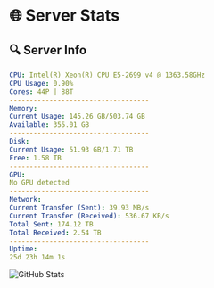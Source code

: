 # 🌐 Server Stats
## 🔍 Server Info
```yaml
CPU: Intel(R) Xeon(R) CPU E5-2699 v4 @ 1363.58GHz
CPU Usage: 0.90%
Cores: 44P | 88T
-----------------------------------
Memory:
Current Usage: 145.26 GB/503.74 GB
Available: 355.01 GB
-----------------------------------
Disk:
Current Usage: 51.93 GB/1.71 TB
Free: 1.58 TB
-----------------------------------
GPU:
No GPU detected
-----------------------------------
Network:
Current Transfer (Sent): 39.93 MB/s
Current Transfer (Received): 536.67 KB/s
Total Sent: 174.12 TB
Total Received: 2.54 TB
-----------------------------------
Uptime:
25d 23h 14m 1s
```
![GitHub Stats](https://img.shields.io/badge/Updated-2025-03-05_21:57:19-blue)
